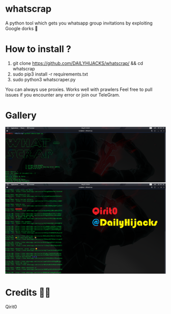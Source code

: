 # whatscrap
A python tool which gets you whatsapp group invitations by exploiting Google dorks 🧠

# How to install ?
1. git clone https://github.com/DAILYHIJACKS/whatscrap/ && cd whatscrap
2. sudo pip3 install -r requirements.txt
3. sudo python3 whatscraper.py

You can always use proxies. Works well with prawlers
Feel free to pull issues if you encounter any error or join our TeleGram.

# Gallery

![](gallery/Picture1.jpg)
![](gallery/Picture2.jpg)

# Credits 👨‍💻
  Qirit0 
